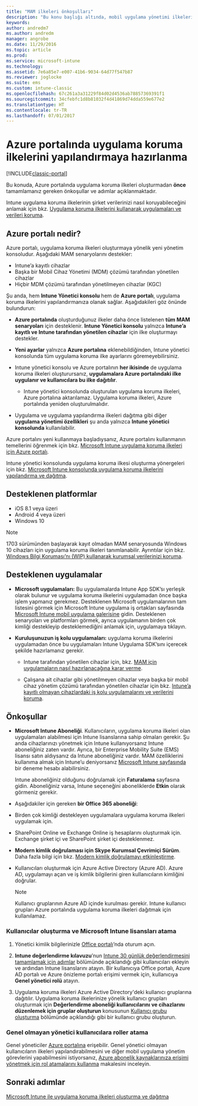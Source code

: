 ```yaml
---
title: "MAM ilkeleri önkoşulları"
description: "Bu konu başlığı altında, mobil uygulama yönetimi ilkeleri oluşturmadan önce kullanıcıları ayarlamak için önkoşullar açıklanır."
keywords: 
author: andredm7
ms.author: andredm
manager: angrobe
ms.date: 11/29/2016
ms.topic: article
ms.prod: 
ms.service: microsoft-intune
ms.technology: 
ms.assetid: 7e6a85e7-e007-41b6-9034-64d77f547b87
ms.reviewer: joglocke
ms.suite: ems
ms.custom: intune-classic
ms.openlocfilehash: 67c261a3a31229f84d02d4536ab78857369391f1
ms.sourcegitcommit: 34cfebfc1d8b81032f4d41869d74dda559e677e2
ms.translationtype: HT
ms.contentlocale: tr-TR
ms.lasthandoff: 07/01/2017
---
```

# <a name="get-ready-to-configure-app-protection-policies-in-the-azure-portal"></a>Azure portalında uygulama koruma ilkelerini yapılandırmaya hazırlanma

[!INCLUDE[classic-portal](../includes/classic-portal.md)]

Bu konuda, Azure portalında uygulama koruma ilkeleri oluşturmadan **önce** tamamlamanız gereken önkoşullar ve adımlar açıklanmaktadır.

Intune uygulama koruma ilkelerinin şirket verilerinizi nasıl koruyabileceğini anlamak için bkz. [Uygulama koruma ilkelerini kullanarak uygulamaları ve verileri koruma](protect-apps-and-data-with-microsoft-intune.md).

## <a name="what-is-the-azure-portal"></a>Azure portalı nedir?

Azure portalı, uygulama koruma ilkeleri oluşturmaya yönelik yeni yönetim konsoludur. Aşağıdaki MAM senaryolarını destekler:
- Intune’a kayıtlı cihazlar
- Başka bir Mobil Cihaz Yönetimi (MDM) çözümü tarafından yönetilen cihazlar
- Hiçbir MDM çözümü tarafından yönetilmeyen cihazlar (KGC)

Şu anda, hem **Intune Yönetici konsolu** hem de **Azure portalı**, uygulama koruma ilkelerini yapılandırmanıza olanak sağlar.  Aşağıdakileri göz önünde bulundurun:

* **Azure portalında** oluşturduğunuz ilkeler daha önce listelenen **tüm MAM senaryoları** için desteklenir. **Intune Yönetici konsolu** yalnızca **Intune’a kayıtlı ve Intune tarafından yönetilen cihazlar** için ilke oluşturmayı destekler.

* **Yeni ayarlar** yalnızca **Azure portalına** eklenebildiğinden, Intune yönetici konsolunda tüm uygulama koruma ilke ayarlarını göremeyebilirsiniz.

* Intune yönetici konsolu ve Azure portalının **her ikisinde** de uygulama koruma ilkeleri oluşturursanız, **uygulamalara Azure portalındaki ilke uygulanır ve kullanıcılara bu ilke dağıtılır**.
    * Intune yönetici konsolunda oluşturulan uygulama koruma ilkeleri, Azure portalına aktarılamaz.  Uygulama koruma ilkeleri, Azure portalında yeniden oluşturulmalıdır.


* Uygulama ve uygulama yapılandırma ilkeleri dağıtma gibi diğer **uygulama yönetimi özellikleri** şu anda yalnızca **Intune yönetici konsolunda** kullanılabilir.


Azure portalını yeni kullanmaya başladıysanız, Azure portalını kullanmanın temellerini öğrenmek için bkz. [Microsoft Intune uygulama koruma ilkeleri için Azure portalı](azure-portal-for-microsoft-intune-mam-policies.md).

Intune yönetici konsolunda uygulama koruma ilkesi oluşturma yönergeleri için bkz. [Microsoft Intune konsolunda uygulama koruma ilkelerini yapılandırma ve dağıtma](configure-and-deploy-mobile-application-management-policies-in-the-microsoft-intune-console.md).


##  <a name="supported-platforms"></a>Desteklenen platformlar
- iOS 8.1 veya üzeri
- Android 4 veya üzeri
- Windows 10

>[!NOTE]
>1703 sürümünden başlayarak kayıt olmadan MAM senaryosunda Windows 10 cihazları için uygulama koruma ilkeleri tanımlanabilir. Ayrıntılar için bkz. [Windows Bilgi Koruması’nı (WIP) kullanarak kurumsal verilerinizi koruma](https://technet.microsoft.com/itpro/windows/keep-secure/protect-enterprise-data-using-wip).

##  <a name="supported-apps"></a>Desteklenen uygulamalar
* **Microsoft uygulamaları:** Bu uygulamalarda Intune App SDK’sı yerleşik olarak bulunur ve uygulama koruma ilkelerini uygulamadan önce başka işlem yapmanız gerekmez.
Desteklenen Microsoft uygulamalarının tam listesini görmek için Microsoft Intune uygulama iş ortakları sayfasında [Microsoft Intune mobil uygulama galerisine](https://www.microsoft.com/cloud-platform/microsoft-intune-apps) gidin. Desteklenen senaryoları ve platformları görmek, ayrıca uygulamanın birden çok kimliği destekleyip desteklemediğini anlamak için, uygulamaya tıklayın.

* **Kuruluşunuzun iş kolu uygulamaları:** uygulama koruma ilkelerini uygulamadan önce bu uygulamaları Intune Uygulama SDK’sını içerecek şekilde hazırlamanız gerekir.

  * Intune tarafından yönetilen cihazlar için, bkz. [MAM için uygulamaların nasıl hazırlanacağına karar verme](/intune/apps-prepare-mobile-application-management).

  * Çalışana ait cihazlar gibi yönetilmeyen cihazlar veya başka bir mobil cihaz yönetim çözümü tarafından yönetilen cihazlar için bkz. [Intune’a kayıtlı olmayan cihazlardaki iş kolu uygulamalarını ve verilerini koruma](protect-line-of-business-apps-and-data-on-devices-not-enrolled-in-microsoft-intune.md).

## <a name="prerequisites"></a>Önkoşullar

-   **Microsoft Intune Aboneliği**. Kullanıcıların, uygulama koruma ilkeleri olan uygulamaları alabilmesi için Intune lisanslarına sahip olmaları gerekir.
Şu anda cihazlarınızı yönetmek için Intune kullanıyorsanız Intune aboneliğiniz zaten vardır. Ayrıca, bir Enterprise Mobility Suite (EMS) lisansı satın aldıysanız da Intune aboneliğiniz vardır. MAM özelliklerini kullanıma almak için Intune’u deniyorsanız [Microsoft Intune sayfasında](https://www.microsoft.com/server-cloud/products/microsoft-intune/) bir deneme hesabı alabilirsiniz.

    Intune aboneliğiniz olduğunu doğrulamak için **Faturalama** sayfasına gidin.  Aboneliğiniz varsa, Intune seçeneğini aboneliklerde **Etkin** olarak görmeniz gerekir.

-   Aşağıdakiler için gereken **bir Office 365 aboneliği**:

  - Birden çok kimliği destekleyen uygulamalara uygulama koruma ilkeleri uygulamak için.

  - SharePoint Online ve Exchange Online iş hesaplarını oluşturmak için. Exchange şirket içi ve SharePoint şirket içi desteklenmez.

-   **Modern kimlik doğrulaması için Skype Kurumsal Çevrimiçi Sürüm**. Daha fazla bilgi için bkz. [Modern kimlik doğrulamayı etkinleştirme](https://social.technet.microsoft.com/wiki/contents/articles/34339.skype-for-business-online-enable-your-tenant-for-modern-authentication.aspx).


- Kullanıcıları oluşturmak için Azure Active Directory (Azure AD). Azure AD, uygulamayı açan ve iş kimlik bilgilerini giren kullanıcıların kimliğini doğrular.

    > [!NOTE]
    > Kullanıcı gruplarının Azure AD içinde kurulması gerekir. Intune kullanıcı grupları Azure portalında uygulama koruma ilkeleri dağıtmak için kullanılamaz.

### <a name="create-users-and-assign-microsoft-intune-licenses"></a>Kullanıcılar oluşturma ve Microsoft Intune lisansları atama

1.  Yönetici kimlik bilgilerinizle [Office portalı](https://portal.office.com)’nda oturum açın.

2.  **Intune değerlendirme kılavuzu**’nun [Intune 30 günlük değerlendirmesini tamamlamak için adımlar](/intune-classic/understand-explore/get-started-with-a-30-day-trial-of-microsoft-intune) bölümünde açıklandığı gibi kullanıcıları ekleyin ve ardından Intune lisanslarını atayın. Bir kullanıcıya Office portalı, Azure AD portalı ve Azure önizleme portalı erişimi vermek için, kullanıcıya **Genel yönetici rolü** atayın.

5.  Uygulama koruma ilkeleri Azure Active Directory'deki kullanıcı gruplarına dağıtılır. Uygulama koruma ilkelerinize yönelik kullanıcı grupları oluşturmak için **Değerlendirme aboneliği kullanıcılarını ve cihazlarını düzenlemek için gruplar oluşturun** konusunun [Kullanıcı grubu oluşturma](/intune-classic/understand-explore/get-started-with-a-30-day-trial-of-microsoft-intune-step-3) bölümünde açıklandığı gibi bir kullanıcı grubu oluşturun.

### <a name="assign-roles-to-non-global-admin-users"></a>Genel olmayan yönetici kullanıcılara roller atama

Genel yöneticiler [Azure portalına](https://portal.azure.com) erişebilir.  Genel yönetici olmayan kullanıcıların ilkeleri yapılandırabilmesini ve diğer mobil uygulama yönetim görevlerini yapabilmesini istiyorsanız, [Azure abonelik kaynaklarınıza erişimi yönetmek için rol atamalarını kullanma](https://azure.microsoft.com/documentation/articles/role-based-access-control-configure/) makalesini inceleyin.

## <a name="next-steps"></a>Sonraki adımlar
[Microsoft Intune ile uygulama koruma ilkeleri oluşturma ve dağıtma](create-and-deploy-mobile-app-management-policies-with-microsoft-intune.md)

